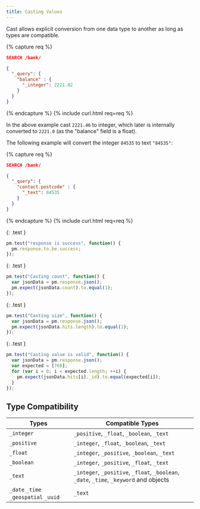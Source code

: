 ```yaml
---
title: Casting Values
---
```


Cast allows explicit conversion from one data type to another as long as types
are compatible.

{% capture req %}

```json
SEARCH /bank/

{
  "_query": {
    "balance" : {
      "_integer": 2221.82
    }
  }
}
```
{% endcapture %}
{% include curl.html req=req %}

In the above example cast `2221.46` to integer, which later is internally
converted to `2221.0` (as the "balance" field is a float).

The following example will convert the integer `84535` to text `"84535"`:

{% capture req %}

```json
SEARCH /bank/

{
  "_query": {
    "contact.postcode" : {
      "_text": 84535
    }
  }
}
```
{% endcapture %}
{% include curl.html req=req %}

{: .test }

```js
pm.test("response is success", function() {
  pm.response.to.be.success;
});
```

{: .test }

```js
pm.test("Casting count", function() {
  var jsonData = pm.response.json();
  pm.expect(jsonData.count).to.equal(1);
});
```

{: .test }

```js
pm.test("Casting size", function() {
  var jsonData = pm.response.json();
  pm.expect(jsonData.hits.length).to.equal(1);
});
```

{: .test }

```js
pm.test("Casting value is valid", function() {
  var jsonData = pm.response.json();
  var expected = [768];
  for (var i = 0; i < expected.length; ++i) {
    pm.expect(jsonData.hits[i]._id).to.equal(expected[i]);
  }
});
```


## Type Compatibility

| Types                                 | Compatible Types                                                                        |
|---------------------------------------|-----------------------------------------------------------------------------------------|
| `_integer`                            | `_positive`, `_float`, `_boolean`, `_text`                                              |
| `_positive`                           | `_integer`, `_float`, `_boolean`, `_text`                                               |
| `_float`                              | `_integer`, `_positive`, `_boolean`, `_text`                                            |
| `_boolean`                            | `_integer`, `_positive`, `_float`, `_text`                                              |
| `_text`                               | `_integer`, `_positive`, `_float`, `_boolean`, `_date`, `_time`, `_keyword` and objects |
| `_date` `_time` `_geospatial` `_uuid` | `_text`                                                                                 |
